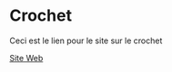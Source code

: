 # Crochet

Ceci est le lien pour le site sur le crochet

[Site Web](https://jolan-b.github.io/Crochet/)
